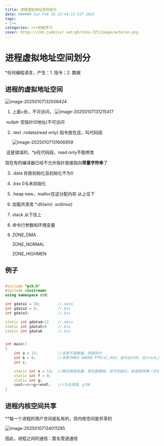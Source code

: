 ```yaml
---
title: 进程虚拟地址空间划分
date: ###### Sun Feb 16 23:44:13 CST 2025
tags: 
- C++
categories: c++初级学习
cover: https://cdn.jsdelivr.net/gh/Yolo-ZZY/Image/acheron.png
---
```



# 进程虚拟地址空间划分

*任何编程语言，产生：1. 指令；2. 数据

## 进程的虚拟地址空间



![image-20250107132558424](https://cdn.jsdelivr.net/gh/Yolo-ZZY/Image/image-20250107132558424.png)



1. 上面×处，不可访问，        ![image-20250107131215417](https://cdn.jsdelivr.net/gh/Yolo-ZZY/Image/image-20250107131215417.png)



​                                     nullptr 空指针(0地址)不可访问





2. .text    .rodata(read only)   指令放在这，叫代码段        

   ![image-20250107131606959](https://cdn.jsdelivr.net/gh/Yolo-ZZY/Image/image-20250107131606959.png)

​			这是错误的，*p在代码段，read only不能修改

​			现在有的编译器已经不允许指针直接指向**常量字符串**了



3.  .data   存放初始化且初始化不为0 





4.  .bss       0与未初始化

 



5.  .heap   new，malloc在这分配内存  从上往下





6.  加载共享库    *.dll(win)       .so(linux)





6. stack  从下往上





7. 命令行参数和环境变量





8. ZONE_DMA 

   ZONE_NORMAL

   ZONE_HIGHMEN

## 例子

``` C++

#include "pch.h" 
#include <iostream>
using namespace std;

int gdata1 = 10;      	//.data
int gdata2 = 0;			//.bss
int gdata3;				//.bss

static int gdata4=11	//.data
static int gdata5=0		//.bss
static int gdata6		//.bss


int main()
{
	int a = 12;			//这里不是数据，而是指令
	int b = 0;			//本质为MOV DWORD PTR[a],0CH，指令运行时，在stack上开辟4B存放12这个和数据
	int c;				

	static int e = 13;	//静态局部变量，放在数据段，但不初始化，知道程序第一次运行到他们才开始初始化，因此e在.data,fg在.bss
	static int f = 0;
	static int g;
	cout<<c<<g<<endl;	//c为无效值，g为0
}

```
## 进程内核空间共享
**每一个进程的用户空间是私有的，但内核空间是共享的

![image-20250107134011285](C:\Users\yolo\AppData\Roaming\Typora\typora-user-images\image-20250107134011285.png)

因此，进程之间的通信：匿名管道通信